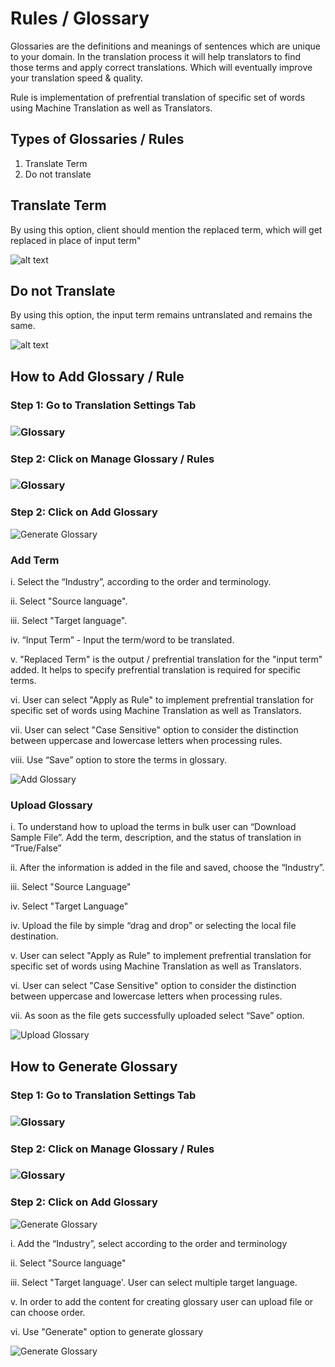 # Rules / Glossary

Glossaries are the definitions and meanings of sentences which are unique to your domain. In the translation process it will help translators to find those terms and apply correct translations. Which will eventually improve your translation speed & quality.

Rule is implementation of prefrential translation of specific set of words using Machine Translation as well as Translators.

## Types of Glossaries / Rules

1. Translate Term
2. Do not translate

## Translate Term

By using this option, client should mention the replaced term, which will get replaced in place of input term"

![alt text](./images/ManualUpdate.png)

## Do not Translate

By using this option, the input term remains untranslated and remains the same.

![alt text](./images/DonotTransUpdate.png)

## How to Add Glossary / Rule

### Step 1: Go to Translation Settings Tab

### ![Glossary](./images/TranslationSettings.png)

### Step 2: Click on Manage Glossary / Rules

### ![Glossary](./images/GlosarryUpdate.png)

### Step 2: Click on Add Glossary

![Generate Glossary](./images/GenerateGlosarry.png)

### Add Term

i. Select the “Industry”, according to the order and terminology.

ii. Select "Source language".

iii. Select "Target language".

iv. “Input Term” - Input the term/word to be translated.

v. "Replaced Term" is the output / prefrential translation for the "input term" added. It helps to specify prefrential translation is required for specific terms.

vi. User can select "Apply as Rule" to implement prefrential translation for specific set of words using Machine Translation as well as Translators.

vii. User can select "Case Sensitive" option to consider the distinction between uppercase and lowercase letters when processing rules.

viii. Use “Save” option to store the terms in glossary.

![Add Glossary](./images/ManualUpdate.png)

### Upload Glossary

i. To understand how to upload the terms in bulk user can “Download Sample File”. Add the term, description, and the status of translation in “True/False”

ii. After the information is added in the file and saved, choose the “Industry”.

iii. Select "Source Language"

iv. Select "Target Language"

iv. Upload the file by simple “drag and drop” or selecting the local file destination.

v. User can select "Apply as Rule" to implement prefrential translation for specific set of words using Machine Translation as well as Translators.

vi. User can select "Case Sensitive" option to consider the distinction between uppercase and lowercase letters when processing rules.

vii. As soon as the file gets successfully uploaded select “Save” option.

![Upload Glossary](./images/UploadGlosarryUpdate.png)


## How to Generate Glossary

### Step 1: Go to Translation Settings Tab

### ![Glossary](./images/TranslationSettings.png)

### Step 2: Click on Manage Glossary / Rules

### ![Glossary](./images/GlosarryUpdate.png)

### Step 2: Click on Add Glossary

![Generate Glossary](./images/GenerateGlosarry.png)

i. Add the “Industry”, select according to the order and terminology

ii. Select "Source language"

iii. Select "Target language'. User can select multiple target language.

v. In order to add the content for creating glossary user can upload file or can choose order.

vi. Use "Generate" option to generate glossary

![Generate Glossary](./images/GenerateGlosarry2.png)